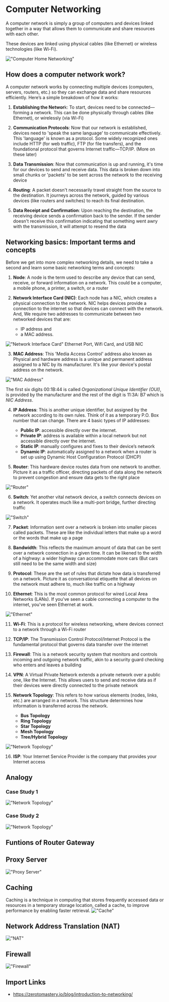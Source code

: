 # Computer Networking

A computer network is simply a group of computers and devices linked together in a way that allows them to communicate and share resources with each other.

These devices are linked using physical cables (like Ethernet) or wireless technologies (like Wi-Fi).

!["Computer Home Networking"](../resources/images/home-computer-networking.webp)

## How does a computer network work?
A computer network works by connecting multiple devices (computers, servers, routers, etc.) so they can exchange data and share resources efficiently. Here’s a simple breakdown of how it works:

1. **Establishing the Networ**k: To start, devices need to be connected—forming a network. This can be done physically through cables (like Ethernet), or wirelessly (via Wi-Fi)

2. **Communication Protocols**: Now that our network is established, devices need to 'speak the same language' to communicate effectively. This 'language' is known as a protocol. Some widely recognized ones include HTTP (for web traffic), FTP (for file transfers), and the foundational protocol that governs Internet traffic—TCP/IP. (More on these later)

3. **Data Transmission**: Now that communication is up and running, it's time for our devices to send and receive data. This data is broken down into small chunks or 'packets' to be sent across the network to the receiving device

4. **Routing**: A packet doesn't necessarily travel straight from the source to the destination. It journeys across the network, guided by various devices (like routers and switches) to reach its final destination. 

5. **Data Receipt and Confirmation**: Upon reaching the destination, the receiving device sends a confirmation back to the sender. If the sender doesn't receive this confirmation indicating that something went awry with the transmission, it will attempt to resend the data


## Networking basics: Important terms and concepts

Before we get into more complex networking details, we need to take a second and learn some basic networking terms and concepts:

1. **Node**: A node is the term used to describe any device that can send, receive, or forward information on a network. This could be a computer, a mobile phone, a printer, a switch, or a router

2. **Network Interface Card (NIC)**: Each node has a NIC, which creates a physical connection to the network. NIC helps devices provide a connection to the internet so that devices can connect with the network. And, We require two addresses to communicate between two networked devices that are: 
    - IP address and 
    - a MAC address.

!["Network Interface Card"](../resources/images/NIC.png)
Ethernet Port, Wifi Card, and USB NIC

3. **MAC Address**: This 'Media Access Control' address also known as Physical and hardware address is a unique and permanent address assigned to a NIC by its manufacturer. It's like your device's postal address on the network.

!["MAC Address"](../resources/images/MAC.png)

The first six digits 00:1B:44 is called *Organizational Unique Identifier (OUI)*, is provided by the manufacturer and the rest of the digit is 11:3A: B7 which is *NIC Address*.

4. **IP Address**: This is another unique identifier, but assigned by the network according to its own rules. Think of it as a temporary P.O. Box number that can change. There are 4 basic types of IP addresses:
    - **Public IP**: accessible directly over the internet.
    - **Private IP**: address is available within a local network but not accessible directly over the internet.
    - **Static IP**: manually configures and fixes to their device’s network
    - **Dynamic IP**: automatically assigned to a network when a router is set up using Dynamic Host Configuration Protocol (DHCP)

5. **Router**: This hardware device routes data from one network to another. Picture it as a traffic officer, directing packets of data along the network to prevent congestion and ensure data gets to the right place

!["Router"](../resources/images/router.webp)

6. **Switch**: Yet another vital network device, a switch connects devices on a network. It operates much like a multi-port bridge, further directing traffic

!["Switch"](../resources/images/switch.webp)

7. **Packet**: Information sent over a network is broken into smaller pieces called packets. These are like the individual letters that make up a word or the words that make up a page

8. **Bandwidth**: This reflects the maximum amount of data that can be sent over a network connection in a given time. It can be likened to the width of a highway: a wider highway can accommodate more cars (But cars still need to be the same width and size)

9. **Protocol**: These are the set of rules that dictate how data is transferred on a network. Picture it as conversational etiquette that all devices on the network must adhere to, much like traffic on a highway

10. **Ethernet**: This is the most common protocol for wired Local Area Networks (LANs). If you've seen a cable connecting a computer to the internet, you've seen Ethernet at work.

!["Ethernet"](../resources/images/ethernet.webp)

11. **Wi-Fi**: This is a protocol for wireless networking, where devices connect to a network through a Wi-Fi router

12. **TCP/IP**: The Transmission Control Protocol/Internet Protocol is the fundamental protocol that governs data transfer over the internet

13. **Firewall**: This is a network security system that monitors and controls incoming and outgoing network traffic, akin to a security guard checking who enters and leaves a building

14. **VPN**: A Virtual Private Network extends a private network over a public one, like the Internet. This allows users to send and receive data as if their devices were directly connected to the private network

15. **Network Topology**: This refers to how various elements (nodes, links, etc.) are arranged in a network. This structure determines how information is transferred across the network.
    - **Bus Topology**
    - **Ring Topology**
    - **Star Topology**
    - **Mesh Topology**
    - **Tree/Hybrid Topology**

!["Network Topology"](../resources/images/types_of_network_topology.webp)


16. **ISP**: Your Internet Service Provider is the company that provides your Internet access


## Analogy

### Case Study 1
!["Network Topology"](../resources/images/nps1.png)

### Case Study 2
!["Network Topology"](../resources/images/nps2.png)


## Funtions of Router Gateway

## Proxy Server
!["Proxy Server"](../resources/images/proxy-server.png)


## Caching
Caching is a technique in computing that stores frequently accessed data or resources in a temporary storage location, called a cache, to improve performance by enabling faster retrieval.
!["Cache"](../resources/images/cache.png)

## Network Address Translation (NAT)
!["NAT"](../resources/images/nat.png)

## Firewall
!["Firewall"](../resources/images/firewall.png)

## Import Links
* https://zerotomastery.io/blog/introduction-to-networking/
